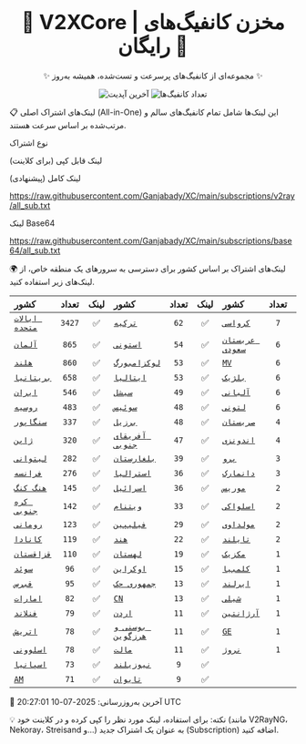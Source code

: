 <div align="center">
<h1 style="font-size: 2.5em; font-weight: bold;">🚀 V2XCore | مخزن کانفیگ‌های رایگان 🚀</h1>
<p>✨ مجموعه‌ای از کانفیگ‌های پرسرعت و تست‌شده، همیشه به‌روز ✨</p>

<p>
<img src="https://img.shields.io/badge/Updated-2025-07-10 20:27:01 UTC-blue?style=for-the-badge&logo=github" alt="آخرین آپدیت">
<img src="https://img.shields.io/badge/Configs-17710-green?style=for-the-badge&logo=serverless" alt="تعداد کانفیگ‌ها">
</p>
</div>

📋 لینک‌های اشتراک اصلی (All-in-One)
این لینک‌ها شامل تمام کانفیگ‌های سالم و مرتب‌شده بر اساس سرعت هستند.

نوع اشتراک

لینک قابل کپی (برای کلاینت)

لینک کامل (پیشنهادی)

https://raw.githubusercontent.com/Ganjabady/XC/main/subscriptions/v2ray/all_sub.txt

لینک Base64

https://raw.githubusercontent.com/Ganjabady/XC/main/subscriptions/base64/all_sub.txt

🌍 لینک‌های اشتراک بر اساس کشور
برای دسترسی به سرورهای یک منطقه خاص، از لینک‌های زیر استفاده کنید.

| کشور | تعداد | لینک | کشور | تعداد | لینک | کشور | تعداد | لینک |
| :--- | :---: | :---: | :--- | :---: | :---: | :--- | :---: | :---: |
| [`ایالات متحده`](https://raw.githubusercontent.com/Ganjabady/XC/main/subscriptions/regions/US.txt) | `3427` | ✅ | [`ترکیه`](https://raw.githubusercontent.com/Ganjabady/XC/main/subscriptions/regions/TR.txt) | `62` | ✅ | [`کرواسی`](https://raw.githubusercontent.com/Ganjabady/XC/main/subscriptions/regions/HR.txt) | `7` | ✅ |
| [`آلمان`](https://raw.githubusercontent.com/Ganjabady/XC/main/subscriptions/regions/DE.txt) | `865` | ✅ | [`استونی`](https://raw.githubusercontent.com/Ganjabady/XC/main/subscriptions/regions/EE.txt) | `54` | ✅ | [`عربستان سعودی`](https://raw.githubusercontent.com/Ganjabady/XC/main/subscriptions/regions/SA.txt) | `6` | ✅ |
| [`هلند`](https://raw.githubusercontent.com/Ganjabady/XC/main/subscriptions/regions/NL.txt) | `860` | ✅ | [`لوکزامبورگ`](https://raw.githubusercontent.com/Ganjabady/XC/main/subscriptions/regions/LU.txt) | `53` | ✅ | [`MV`](https://raw.githubusercontent.com/Ganjabady/XC/main/subscriptions/regions/MV.txt) | `6` | ✅ |
| [`بریتانیا`](https://raw.githubusercontent.com/Ganjabady/XC/main/subscriptions/regions/GB.txt) | `658` | ✅ | [`ایتالیا`](https://raw.githubusercontent.com/Ganjabady/XC/main/subscriptions/regions/IT.txt) | `53` | ✅ | [`بلژیک`](https://raw.githubusercontent.com/Ganjabady/XC/main/subscriptions/regions/BE.txt) | `6` | ✅ |
| [`ایران`](https://raw.githubusercontent.com/Ganjabady/XC/main/subscriptions/regions/IR.txt) | `546` | ✅ | [`سیشل`](https://raw.githubusercontent.com/Ganjabady/XC/main/subscriptions/regions/SC.txt) | `49` | ✅ | [`آلبانی`](https://raw.githubusercontent.com/Ganjabady/XC/main/subscriptions/regions/AL.txt) | `6` | ✅ |
| [`روسیه`](https://raw.githubusercontent.com/Ganjabady/XC/main/subscriptions/regions/RU.txt) | `483` | ✅ | [`سوئیس`](https://raw.githubusercontent.com/Ganjabady/XC/main/subscriptions/regions/CH.txt) | `48` | ✅ | [`لتونی`](https://raw.githubusercontent.com/Ganjabady/XC/main/subscriptions/regions/LV.txt) | `6` | ✅ |
| [`سنگاپور`](https://raw.githubusercontent.com/Ganjabady/XC/main/subscriptions/regions/SG.txt) | `337` | ✅ | [`برزیل`](https://raw.githubusercontent.com/Ganjabady/XC/main/subscriptions/regions/BR.txt) | `48` | ✅ | [`صربستان`](https://raw.githubusercontent.com/Ganjabady/XC/main/subscriptions/regions/RS.txt) | `4` | ✅ |
| [`ژاپن`](https://raw.githubusercontent.com/Ganjabady/XC/main/subscriptions/regions/JP.txt) | `320` | ✅ | [`آفریقای جنوبی`](https://raw.githubusercontent.com/Ganjabady/XC/main/subscriptions/regions/ZA.txt) | `47` | ✅ | [`اندونزی`](https://raw.githubusercontent.com/Ganjabady/XC/main/subscriptions/regions/ID.txt) | `4` | ✅ |
| [`لیتوانی`](https://raw.githubusercontent.com/Ganjabady/XC/main/subscriptions/regions/LT.txt) | `282` | ✅ | [`بلغارستان`](https://raw.githubusercontent.com/Ganjabady/XC/main/subscriptions/regions/BG.txt) | `39` | ✅ | [`پرو`](https://raw.githubusercontent.com/Ganjabady/XC/main/subscriptions/regions/PE.txt) | `3` | ✅ |
| [`فرانسه`](https://raw.githubusercontent.com/Ganjabady/XC/main/subscriptions/regions/FR.txt) | `276` | ✅ | [`استرالیا`](https://raw.githubusercontent.com/Ganjabady/XC/main/subscriptions/regions/AU.txt) | `36` | ✅ | [`دانمارک`](https://raw.githubusercontent.com/Ganjabady/XC/main/subscriptions/regions/DK.txt) | `3` | ✅ |
| [`هنگ کنگ`](https://raw.githubusercontent.com/Ganjabady/XC/main/subscriptions/regions/HK.txt) | `145` | ✅ | [`اسرائیل`](https://raw.githubusercontent.com/Ganjabady/XC/main/subscriptions/regions/IL.txt) | `36` | ✅ | [`موریس`](https://raw.githubusercontent.com/Ganjabady/XC/main/subscriptions/regions/MU.txt) | `2` | ✅ |
| [`کره جنوبی`](https://raw.githubusercontent.com/Ganjabady/XC/main/subscriptions/regions/KR.txt) | `142` | ✅ | [`ویتنام`](https://raw.githubusercontent.com/Ganjabady/XC/main/subscriptions/regions/VN.txt) | `33` | ✅ | [`اسلواکی`](https://raw.githubusercontent.com/Ganjabady/XC/main/subscriptions/regions/SK.txt) | `2` | ✅ |
| [`رومانی`](https://raw.githubusercontent.com/Ganjabady/XC/main/subscriptions/regions/RO.txt) | `123` | ✅ | [`فیلیپین`](https://raw.githubusercontent.com/Ganjabady/XC/main/subscriptions/regions/PH.txt) | `29` | ✅ | [`مولداوی`](https://raw.githubusercontent.com/Ganjabady/XC/main/subscriptions/regions/MD.txt) | `2` | ✅ |
| [`کانادا`](https://raw.githubusercontent.com/Ganjabady/XC/main/subscriptions/regions/CA.txt) | `119` | ✅ | [`هند`](https://raw.githubusercontent.com/Ganjabady/XC/main/subscriptions/regions/IN.txt) | `22` | ✅ | [`تایلند`](https://raw.githubusercontent.com/Ganjabady/XC/main/subscriptions/regions/TH.txt) | `2` | ✅ |
| [`قزاقستان`](https://raw.githubusercontent.com/Ganjabady/XC/main/subscriptions/regions/KZ.txt) | `110` | ✅ | [`لهستان`](https://raw.githubusercontent.com/Ganjabady/XC/main/subscriptions/regions/PL.txt) | `19` | ✅ | [`مکزیک`](https://raw.githubusercontent.com/Ganjabady/XC/main/subscriptions/regions/MX.txt) | `1` | ✅ |
| [`سوئد`](https://raw.githubusercontent.com/Ganjabady/XC/main/subscriptions/regions/SE.txt) | `96` | ✅ | [`اوکراین`](https://raw.githubusercontent.com/Ganjabady/XC/main/subscriptions/regions/UA.txt) | `15` | ✅ | [`کلمبیا`](https://raw.githubusercontent.com/Ganjabady/XC/main/subscriptions/regions/CO.txt) | `1` | ✅ |
| [`قبرس`](https://raw.githubusercontent.com/Ganjabady/XC/main/subscriptions/regions/CY.txt) | `95` | ✅ | [`جمهوری چک`](https://raw.githubusercontent.com/Ganjabady/XC/main/subscriptions/regions/CZ.txt) | `13` | ✅ | [`ایرلند`](https://raw.githubusercontent.com/Ganjabady/XC/main/subscriptions/regions/IE.txt) | `1` | ✅ |
| [`امارات`](https://raw.githubusercontent.com/Ganjabady/XC/main/subscriptions/regions/AE.txt) | `82` | ✅ | [`CN`](https://raw.githubusercontent.com/Ganjabady/XC/main/subscriptions/regions/CN.txt) | `13` | ✅ | [`شیلی`](https://raw.githubusercontent.com/Ganjabady/XC/main/subscriptions/regions/CL.txt) | `1` | ✅ |
| [`فنلاند`](https://raw.githubusercontent.com/Ganjabady/XC/main/subscriptions/regions/FI.txt) | `79` | ✅ | [`اردن`](https://raw.githubusercontent.com/Ganjabady/XC/main/subscriptions/regions/JO.txt) | `11` | ✅ | [`آرژانتین`](https://raw.githubusercontent.com/Ganjabady/XC/main/subscriptions/regions/AR.txt) | `1` | ✅ |
| [`اتریش`](https://raw.githubusercontent.com/Ganjabady/XC/main/subscriptions/regions/AT.txt) | `78` | ✅ | [`بوسنی و هرزگوین`](https://raw.githubusercontent.com/Ganjabady/XC/main/subscriptions/regions/BA.txt) | `11` | ✅ | [`GE`](https://raw.githubusercontent.com/Ganjabady/XC/main/subscriptions/regions/GE.txt) | `1` | ✅ |
| [`اسلوونی`](https://raw.githubusercontent.com/Ganjabady/XC/main/subscriptions/regions/SI.txt) | `78` | ✅ | [`مالت`](https://raw.githubusercontent.com/Ganjabady/XC/main/subscriptions/regions/MT.txt) | `11` | ✅ | [`نروژ`](https://raw.githubusercontent.com/Ganjabady/XC/main/subscriptions/regions/NO.txt) | `1` | ✅ |
| [`اسپانیا`](https://raw.githubusercontent.com/Ganjabady/XC/main/subscriptions/regions/ES.txt) | `73` | ✅ | [`نیوزیلند`](https://raw.githubusercontent.com/Ganjabady/XC/main/subscriptions/regions/NZ.txt) | `9` | ✅ |  |  |  |
| [`AM`](https://raw.githubusercontent.com/Ganjabady/XC/main/subscriptions/regions/AM.txt) | `71` | ✅ | [`تایوان`](https://raw.githubusercontent.com/Ganjabady/XC/main/subscriptions/regions/TW.txt) | `9` | ✅ |  |  |  |


🔄 آخرین به‌روزرسانی: 2025-07-10 20:27:01 UTC

💡 نکته: برای استفاده، لینک مورد نظر را کپی کرده و در کلاینت خود (مانند V2RayNG، Nekoray، Streisand و...) به عنوان یک اشتراک جدید (Subscription) اضافه کنید.
